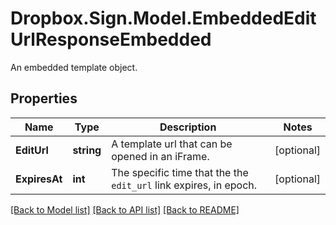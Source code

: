 # Dropbox.Sign.Model.EmbeddedEditUrlResponseEmbedded
An embedded template object.

## Properties

Name | Type | Description | Notes
------------ | ------------- | ------------- | -------------
**EditUrl** | **string** |  A template url that can be opened in an iFrame.  | [optional] 
**ExpiresAt** | **int** |  The specific time that the the `edit_url` link expires, in epoch.  | [optional] 

[[Back to Model list]](../README.md#documentation-for-models) [[Back to API list]](../README.md#documentation-for-api-endpoints) [[Back to README]](../README.md)

